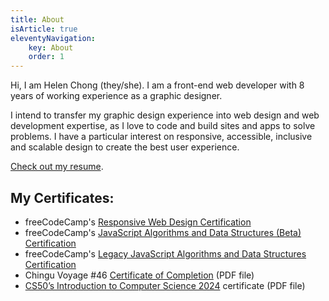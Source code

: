 ```yaml
---
title: About
isArticle: true
eleventyNavigation:
    key: About
    order: 1
---
```


Hi, I am Helen Chong (they/she). I am a front-end web developer with 8 years of working experience as a graphic designer.

I intend to transfer my graphic design experience into web design and web development expertise, as I love to code and build sites and apps to solve problems. I have a particular interest on responsive, accessible, inclusive and scalable design to create the best user experience.

[Check out my resume]({{sitemeta.siteUrl}}/resume).

## My Certificates:

* freeCodeCamp's [Responsive Web Design Certification](https://www.freecodecamp.org/certification/helenclx/responsive-web-design)
* freeCodeCamp's [JavaScript Algorithms and Data Structures (Beta) Certification](https://www.freecodecamp.org/certification/helenclx/javascript-algorithms-and-data-structures-v8)
* freeCodeCamp's [Legacy JavaScript Algorithms and Data Structures Certification](https://www.freecodecamp.org/certification/helenclx/javascript-algorithms-and-data-structures)
* Chingu Voyage #46 [Certificate of Completion](/assets/documents/Chingu-Voyage46-Completion-Cert.pdf) (PDF file)
* [CS50’s Introduction to Computer Science 2024](https://cs50.harvard.edu/certificates/8cb0f5a4-4107-4df6-8abc-cfab3a437367) certificate (PDF file)
